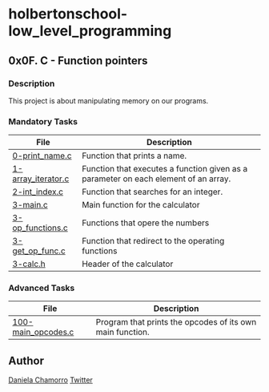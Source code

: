 # holbertonschool-low_level_programming

## 0x0F. C - Function pointers
### Description
This project is about manipulating memory on our programs.


### Mandatory Tasks

| File | Description |
| ------ | ------ |
| [0-print_name.c](https://github.com/dalexach/holbertonschool-low_level_programming/blob/master/0x0F-function_pointers/0-print_name.c) | Function that prints a name. |
| [1-array_iterator.c](https://github.com/dalexach/holbertonschool-low_level_programming/blob/master/0x0F-function_pointers/1-array_iterator.c) | Function that executes a function given as a parameter on each element of an array. |
| [2-int_index.c](https://github.com/dalexach/holbertonschool-low_level_programming/blob/master/0x0F-function_pointers/2-int_index.c) | Function that searches for an integer. |
| [3-main.c](https://github.com/dalexach/holbertonschool-low_level_programming/blob/master/0x0F-function_pointers/3-main.c) | Main function for the calculator |
| [3-op_functions.c](https://github.com/dalexach/holbertonschool-low_level_programming/blob/master/0x0F-function_pointers/3-op_functions.c) | Functions that opere the numbers |
| [3-get_op_func.c](https://github.com/dalexach/holbertonschool-low_level_programming/blob/master/0x0F-function_pointers/3-get_op_func.c) | Function that redirect to the operating functions |
| [3-calc.h]() | Header of the calculator |

### Advanced Tasks
| File | Description |
| ------ | ------ |
| [100-main_opcodes.c](https://github.com/dalexach/holbertonschool-low_level_programming/blob/master/0x0F-function_pointers/3-op_functions.c) | Program that prints the opcodes of its own main function. |

## Author

[Daniela Chamorro](https://www.linkedin.com/in/daniela-alexandra-chamorro-guerrero-666805a1/)
[Twitter](https://twitter.com/dalexach)